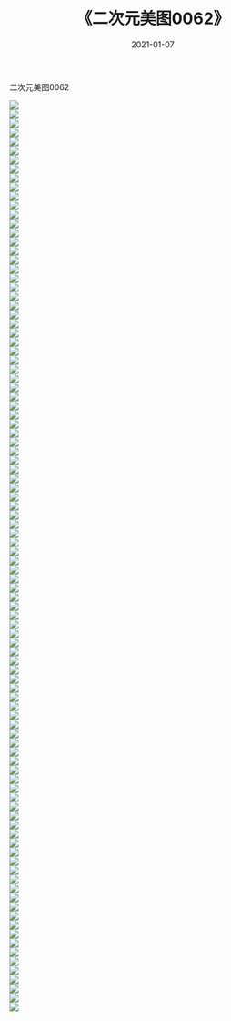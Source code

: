 ﻿---
layout: post
title:  《二次元美图0062》
date:   2021-01-07
img: http://imgx.orgx.ga/二次元/2021/二次元美图0062/000.jpg
categories: [美女, 清纯, 唯美]
---

二次元美图0062

 ![](http://imgx.orgx.ga/二次元/2021/二次元美图0062/001.jpg) <br>![](http://imgx.orgx.ga/二次元/2021/二次元美图0062/002.jpg) <br>![](http://imgx.orgx.ga/二次元/2021/二次元美图0062/003.jpg) <br>![](http://imgx.orgx.ga/二次元/2021/二次元美图0062/004.jpg) <br>![](http://imgx.orgx.ga/二次元/2021/二次元美图0062/005.jpg) <br>![](http://imgx.orgx.ga/二次元/2021/二次元美图0062/006.jpg) <br>![](http://imgx.orgx.ga/二次元/2021/二次元美图0062/007.jpg) <br>![](http://imgx.orgx.ga/二次元/2021/二次元美图0062/008.jpg) <br>![](http://imgx.orgx.ga/二次元/2021/二次元美图0062/009.jpg) <br>![](http://imgx.orgx.ga/二次元/2021/二次元美图0062/010.jpg) <br>![](http://imgx.orgx.ga/二次元/2021/二次元美图0062/011.jpg) <br>![](http://imgx.orgx.ga/二次元/2021/二次元美图0062/012.jpg) <br>![](http://imgx.orgx.ga/二次元/2021/二次元美图0062/013.jpg) <br>![](http://imgx.orgx.ga/二次元/2021/二次元美图0062/014.jpg) <br>![](http://imgx.orgx.ga/二次元/2021/二次元美图0062/015.jpg) <br>![](http://imgx.orgx.ga/二次元/2021/二次元美图0062/016.jpg) <br>![](http://imgx.orgx.ga/二次元/2021/二次元美图0062/017.jpg) <br>![](http://imgx.orgx.ga/二次元/2021/二次元美图0062/018.jpg) <br>![](http://imgx.orgx.ga/二次元/2021/二次元美图0062/019.jpg) <br>![](http://imgx.orgx.ga/二次元/2021/二次元美图0062/020.jpg) <br>![](http://imgx.orgx.ga/二次元/2021/二次元美图0062/021.jpg) <br>![](http://imgx.orgx.ga/二次元/2021/二次元美图0062/022.jpg) <br>![](http://imgx.orgx.ga/二次元/2021/二次元美图0062/023.jpg) <br>![](http://imgx.orgx.ga/二次元/2021/二次元美图0062/024.jpg) <br>![](http://imgx.orgx.ga/二次元/2021/二次元美图0062/025.jpg) <br>![](http://imgx.orgx.ga/二次元/2021/二次元美图0062/026.jpg) <br>![](http://imgx.orgx.ga/二次元/2021/二次元美图0062/027.jpg) <br>![](http://imgx.orgx.ga/二次元/2021/二次元美图0062/028.jpg) <br>![](http://imgx.orgx.ga/二次元/2021/二次元美图0062/029.jpg) <br>![](http://imgx.orgx.ga/二次元/2021/二次元美图0062/030.jpg) <br>![](http://imgx.orgx.ga/二次元/2021/二次元美图0062/031.jpg) <br>![](http://imgx.orgx.ga/二次元/2021/二次元美图0062/032.jpg) <br>![](http://imgx.orgx.ga/二次元/2021/二次元美图0062/033.jpg) <br>![](http://imgx.orgx.ga/二次元/2021/二次元美图0062/034.jpg) <br>![](http://imgx.orgx.ga/二次元/2021/二次元美图0062/035.jpg) <br>![](http://imgx.orgx.ga/二次元/2021/二次元美图0062/036.jpg) <br>![](http://imgx.orgx.ga/二次元/2021/二次元美图0062/037.jpg) <br>![](http://imgx.orgx.ga/二次元/2021/二次元美图0062/038.jpg) <br>![](http://imgx.orgx.ga/二次元/2021/二次元美图0062/039.jpg) <br>![](http://imgx.orgx.ga/二次元/2021/二次元美图0062/040.jpg) <br>![](http://imgx.orgx.ga/二次元/2021/二次元美图0062/041.jpg) <br>![](http://imgx.orgx.ga/二次元/2021/二次元美图0062/042.jpg) <br>![](http://imgx.orgx.ga/二次元/2021/二次元美图0062/043.jpg) <br>![](http://imgx.orgx.ga/二次元/2021/二次元美图0062/044.jpg) <br>![](http://imgx.orgx.ga/二次元/2021/二次元美图0062/045.jpg) <br>![](http://imgx.orgx.ga/二次元/2021/二次元美图0062/046.jpg) <br>![](http://imgx.orgx.ga/二次元/2021/二次元美图0062/047.jpg) <br>![](http://imgx.orgx.ga/二次元/2021/二次元美图0062/048.jpg) <br>![](http://imgx.orgx.ga/二次元/2021/二次元美图0062/049.jpg) <br>![](http://imgx.orgx.ga/二次元/2021/二次元美图0062/050.jpg) <br>![](http://imgx.orgx.ga/二次元/2021/二次元美图0062/051.jpg) <br>![](http://imgx.orgx.ga/二次元/2021/二次元美图0062/052.jpg) <br>![](http://imgx.orgx.ga/二次元/2021/二次元美图0062/053.jpg) <br>![](http://imgx.orgx.ga/二次元/2021/二次元美图0062/054.jpg) <br>![](http://imgx.orgx.ga/二次元/2021/二次元美图0062/055.jpg) <br>![](http://imgx.orgx.ga/二次元/2021/二次元美图0062/056.jpg) <br>![](http://imgx.orgx.ga/二次元/2021/二次元美图0062/057.jpg) <br>![](http://imgx.orgx.ga/二次元/2021/二次元美图0062/058.jpg) <br>![](http://imgx.orgx.ga/二次元/2021/二次元美图0062/059.jpg) <br>![](http://imgx.orgx.ga/二次元/2021/二次元美图0062/060.jpg) <br>![](http://imgx.orgx.ga/二次元/2021/二次元美图0062/061.jpg) <br>![](http://imgx.orgx.ga/二次元/2021/二次元美图0062/062.jpg) <br>![](http://imgx.orgx.ga/二次元/2021/二次元美图0062/063.jpg) <br>![](http://imgx.orgx.ga/二次元/2021/二次元美图0062/064.jpg) <br>![](http://imgx.orgx.ga/二次元/2021/二次元美图0062/065.jpg) <br>![](http://imgx.orgx.ga/二次元/2021/二次元美图0062/066.jpg) <br>![](http://imgx.orgx.ga/二次元/2021/二次元美图0062/067.jpg) <br>![](http://imgx.orgx.ga/二次元/2021/二次元美图0062/068.jpg) <br>![](http://imgx.orgx.ga/二次元/2021/二次元美图0062/069.jpg) <br>![](http://imgx.orgx.ga/二次元/2021/二次元美图0062/070.jpg) <br>![](http://imgx.orgx.ga/二次元/2021/二次元美图0062/071.jpg) <br>![](http://imgx.orgx.ga/二次元/2021/二次元美图0062/072.jpg) <br>![](http://imgx.orgx.ga/二次元/2021/二次元美图0062/073.jpg) <br>![](http://imgx.orgx.ga/二次元/2021/二次元美图0062/074.jpg) <br>![](http://imgx.orgx.ga/二次元/2021/二次元美图0062/075.jpg) <br>![](http://imgx.orgx.ga/二次元/2021/二次元美图0062/076.jpg) <br>![](http://imgx.orgx.ga/二次元/2021/二次元美图0062/077.jpg) <br>![](http://imgx.orgx.ga/二次元/2021/二次元美图0062/078.jpg) <br>![](http://imgx.orgx.ga/二次元/2021/二次元美图0062/079.jpg) <br>![](http://imgx.orgx.ga/二次元/2021/二次元美图0062/080.jpg) <br>![](http://imgx.orgx.ga/二次元/2021/二次元美图0062/081.jpg) <br>![](http://imgx.orgx.ga/二次元/2021/二次元美图0062/082.jpg) <br>![](http://imgx.orgx.ga/二次元/2021/二次元美图0062/083.jpg) <br>![](http://imgx.orgx.ga/二次元/2021/二次元美图0062/084.jpg) <br>![](http://imgx.orgx.ga/二次元/2021/二次元美图0062/085.jpg) <br>![](http://imgx.orgx.ga/二次元/2021/二次元美图0062/086.jpg) <br>![](http://imgx.orgx.ga/二次元/2021/二次元美图0062/087.jpg) <br>![](http://imgx.orgx.ga/二次元/2021/二次元美图0062/088.jpg) <br>![](http://imgx.orgx.ga/二次元/2021/二次元美图0062/089.jpg) <br>![](http://imgx.orgx.ga/二次元/2021/二次元美图0062/090.jpg) <br>![](http://imgx.orgx.ga/二次元/2021/二次元美图0062/091.jpg) <br>![](http://imgx.orgx.ga/二次元/2021/二次元美图0062/092.jpg) <br>![](http://imgx.orgx.ga/二次元/2021/二次元美图0062/093.jpg) <br>![](http://imgx.orgx.ga/二次元/2021/二次元美图0062/094.jpg) <br>![](http://imgx.orgx.ga/二次元/2021/二次元美图0062/095.jpg) <br>![](http://imgx.orgx.ga/二次元/2021/二次元美图0062/096.jpg) <br>![](http://imgx.orgx.ga/二次元/2021/二次元美图0062/097.jpg) <br>![](http://imgx.orgx.ga/二次元/2021/二次元美图0062/098.jpg) <br>![](http://imgx.orgx.ga/二次元/2021/二次元美图0062/099.jpg) <br>![](http://imgx.orgx.ga/二次元/2021/二次元美图0062/100.jpg) <br>